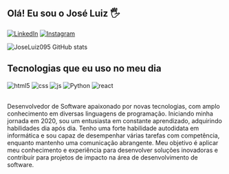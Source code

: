 
## Olá! Eu sou o José Luiz 🖐️

[![LinkedIn](https://img.shields.io/badge/LinkedIn-0077B5?style=for-the-badge&logo=linkedin&logoColor=white)](https://www.linkedin.com/in/joseluiz095/)
[![Instagram](https://img.shields.io/badge/Instagram-E4405F?style=for-the-badge&logo=instagram&logoColor=white)](https://www.instagram.com/joseluiz095/?hl=pt-br)


![JoseLuiz095 GitHub stats](https://github-readme-stats.vercel.app/api?username=JoseLuiz095&show_icons=true&theme=gruvbox&count_private=true)

## Tecnologias que eu uso no meu dia

<div style="display: inline_block">
  <img align="center" alt="html5" src="https://img.shields.io/badge/HTML5-E34F26?style=for-the-badge&logo=html5&logoColor=white" />
  <img align="center" alt="css" src="https://img.shields.io/badge/CSS3-1572B6?style=for-the-badge&logo=css3&logoColor=white" />
  <img align="center" alt="js" src="https://img.shields.io/badge/JavaScript-F7DF1E?style=for-the-badge&logo=javascript&logoColor=black" />
  <img align="center" alt="Python" src="https://img.shields.io/badge/Python-000fff?style=for-the-badge&logo=python&logoColor=white" />
  <img align="center" alt="react" src="https://img.shields.io/badge/React-20232A?style=for-the-badge&logo=react&logoColor=61DAFB" />
</div><br/>

Desenvolvedor de Software apaixonado por novas tecnologias, com amplo conhecimento em diversas linguagens de programação. Iniciando minha jornada em 2020, sou um entusiasta em constante aprendizado, adquirindo habilidades dia após dia. 
Tenho uma forte habilidade autodidata em informática e sou capaz de desempenhar várias tarefas com competência, enquanto mantenho uma comunicação abrangente. Meu objetivo é aplicar meu conhecimento e experiência para desenvolver soluções inovadoras e contribuir para projetos de impacto na área de desenvolvimento de software.
